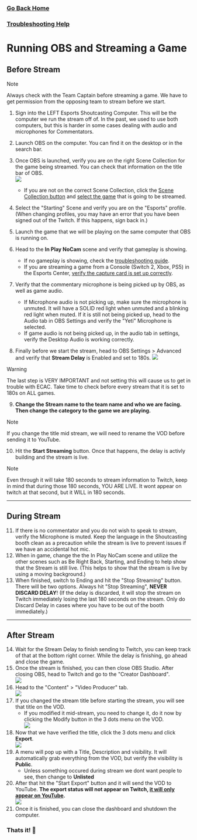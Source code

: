 ### [Go Back Home](/README.md)
### [Troubleshooting Help](/TS/README.md)
# Running OBS and Streaming a Game

## Before Stream

> [!NOTE]
> Always check with the Team Captain before streaming a game. We have to get permission from the opposing team to stream before we start.

1. Sign into the LEFT Esports Shoutcasting Computer. This will be the computer we run the stream off of. In the past, we used to use both computers, but this is harder in some cases dealing with audio and microphones for Commentators.
2. Launch OBS on the computer. You can find it on the desktop or in the search bar.
3. Once OBS is launched, verify you are on the right Scene Collection for the game being streamed. You can check that information on the title bar of OBS.\
![](/Assets/currentsc.png)
    - If you are not on the correct Scene Collection, click the [Scene Collection button](/Assets/scenecollection.png) and [select the game](/Assets/scwithscenes.png) that is going to be streamed.
4. Select the "Starting" Scene and verify you are on the "Esports" profile. (When changing profiles, you may have an error that you have been signed out of the Twitch. If this happens, sign back in.)
5. Launch the game that we will be playing on the same computer that OBS is running on.
6. Head to the **In Play NoCam** scene and verify that gameplay is showing.
    - If no gameplay is showing, check the [troubleshooting guide](/TS/README.md).
    - If you are streaming a game from a Console (Switch 2, Xbox, PS5) in the Esports Center, [verify the capture card is set up correctly](/TS/capcard.md).
7. Verify that the commentary microphone is being picked up by OBS, as well as game audio.
    - If Microphone audio is not picking up, make sure the microphone is unmuted. It will have a SOLID red light when unmuted and a blinking red light when muted. If it is still not being picked up, head to the Audio tab in OBS Settings and verify the "Yeti" Microphone is selected.
    - If game audio is not being picked up, in the audio tab in settings, verify the Desktop Audio is working correctly.

8. Finally before we start the stream, head to OBS Settings > Advanced and verify that **Stream Delay** is Enabled and set to 180s.
![](/Assets/delay.png)
> [!WARNING]
> The last step is VERY IMPORTANT and not setting this will cause us to get in trouble with ECAC. Take time to check before every stream that it is set to 180s on ALL games.
9. **Change the Stream name to the team name and who we are facing. Then change the category to the game we are playing.**
> [!NOTE]
> If you change the title mid stream, we will need to rename the VOD before sending it to YouTube.
10. Hit the **Start Streaming** button. Once that happens, the delay is activly building and the stream is live.
> [!NOTE]
> Even through it will take 180 seconds to stream information to Twitch, keep in mind that during those 180 seconds, YOU ARE LIVE. It wont appear on twitch at that second, but it WILL in 180 seconds.
---
## During Stream
11. If there is no commentator and you do not wish to speak to stream, verify the Microphone is muted. Keep the language in the Shoutcasting booth clean as a precaution while the stream is live to prevent issues if we have an accidental hot mic.
12. When in game, change the the In Play NoCam scene and utilize the other scenes such as Be Right Back, Starting, and Ending to help show that the Stream is still live. (This helps to show that the stream is live by using a moving background.)
13. When finished, switch to Ending and hit the "Stop Streaming" button. There will be two options. Always hit "Stop Streaming", **NEVER DISCARD DELAY**! (If the delay is discarded, it will stop the stream on Twitch immediately losing the last 180 seconds on the stream. Only do Discard Delay in cases where you have to be out of the booth immediately.)
---
## After Stream
14. Wait for the Stream Delay to finish sending to Twitch, you can keep track of that at the bottom right corner. While the delay is finishing, go ahead and close the game.
15. Once the stream is finished, you can then close OBS Studio. After closing OBS, head to Twitch and go to the "Creator Dashboard".\
![](/Assets/twitchcd.png)
16. Head to the "Content" > "Video Producer" tab.\
![](/Assets/tcontenttab.png)
17. If you changed the stream title before starting the stream, you will see that title on the VOD. 
    - If you modified it mid-stream, you need to change it, do it now by clicking the Modify button in the 3 dots menu on the VOD.\
![](/Assets/tedit.png)
18. Now that we have verified the title, click the 3 dots menu and click **Export**.\
![](/Assets/texport.png)
19. A menu will pop up with a Title, Description and visibility. It will automatically grab everything from the VOD, but verify the visibility is **Public**.
    - Unless something occured during stream we dont want people to see, then change to **Unlisted**
20. After that hit the "Start Export" button and it will send the VOD to YouTube. **The export status will not appear on Twitch, [it will only appear on YouTube](/TS/ytstudio.md).**\
![](/Assets/texport2.png)
21. Once it is finished, you can close the dashboard and shutdown the computer.

### Thats it! :tada: